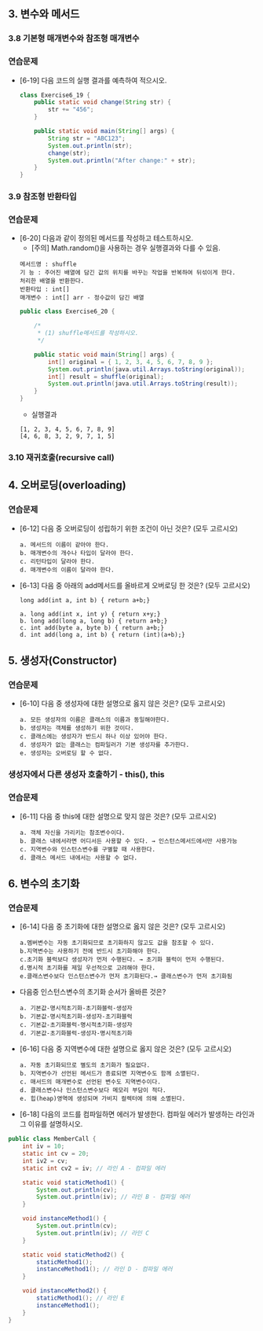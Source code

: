 ## 3. 변수와 메서드
### 3.8 기본형 매개변수와 참조형 매개변수
### 연습문제
* [6-19] 다음 코드의 실행 결과를 예측하여 적으시오.
  ```java
  class Exercise6_19 {
      public static void change(String str) {
          str += "456";
      }

      public static void main(String[] args) {
          String str = "ABC123";
          System.out.println(str);
          change(str);
          System.out.println("After change:" + str);
      }
  }
  ```
### 3.9 참조형 반환타입
### 연습문제
* [6-20] 다음과 같이 정의된 메서드를 작성하고 테스트하시오.
  - [주의] Math.random()을 사용하는 경우 실행결과와 다를 수 있음.  
  ```
  메서드명 : shuffle
  기 능 : 주어진 배열에 담긴 값의 위치를 바꾸는 작업을 반복하여 뒤섞이게 한다.
  처리한 배열을 반환한다.
  반환타입 : int[]
  매개변수 : int[] arr - 정수값이 담긴 배열
  ```
  ```java
  public class Exercise6_20 {

      /*
       * (1) shuffle메서드를 작성하시오.
       */

      public static void main(String[] args) {
          int[] original = { 1, 2, 3, 4, 5, 6, 7, 8, 9 };
          System.out.println(java.util.Arrays.toString(original));
          int[] result = shuffle(original);
          System.out.println(java.util.Arrays.toString(result));
      }
  }
  ```
  - 실행결과
  ```console
  [1, 2, 3, 4, 5, 6, 7, 8, 9]
  [4, 6, 8, 3, 2, 9, 7, 1, 5]
  ```
### 3.10 재귀호출(recursive call)


## 4. 오버로딩(overloading)
### 연습문제
* [6-12] 다음 중 오버로딩이 성립하기 위한 조건이 아닌 것은? (모두 고르시오)
  ```
  a. 메서드의 이름이 같아야 한다.
  b. 매개변수의 개수나 타입이 달라야 한다.
  c. 리턴타입이 달라야 한다.
  d. 매개변수의 이름이 달라야 한다.
  ```
* [6-13] 다음 중 아래의 add메서드를 올바르게 오버로딩 한 것은? (모두 고르시오)
  ```
  long add(int a, int b) { return a+b;}
  ```
  ```
  a. long add(int x, int y) { return x+y;}
  b. long add(long a, long b) { return a+b;}
  c. int add(byte a, byte b) { return a+b;}
  d. int add(long a, int b) { return (int)(a+b);}
  ```
## 5. 생성자(Constructor)

### 연습문제
* [6-10] 다음 중 생성자에 대한 설명으로 옳지 않은 것은? (모두 고르시오)
  ```
  a. 모든 생성자의 이름은 클래스의 이름과 동일해야한다.
  b. 생성자는 객체를 생성하기 위한 것이다.
  c. 클래스에는 생성자가 반드시 하나 이상 있어야 한다.
  d. 생성자가 없는 클래스는 컴파일러가 기본 생성자를 추가한다.
  e. 생성자는 오버로딩 할 수 없다.
  ```

### 생성자에서 다른 생성자 호출하기 - this(), this
### 연습문제
* [6-11] 다음 중 this에 대한 설명으로 맞지 않은 것은? (모두 고르시오)
  ```
  a. 객체 자신을 가리키는 참조변수이다.
  b. 클래스 내에서라면 어디서든 사용할 수 있다. → 인스턴스메서드에서만 사용가능
  c. 지역변수와 인스턴스변수를 구별할 때 사용한다.
  d. 클래스 메서드 내에서는 사용할 수 없다.
  ```

## 6. 변수의 초기화

### 연습문제
* [6-14] 다음 중 초기화에 대한 설명으로 옳지 않은 것은? (모두 고르시오)
  ```
  a.멤버변수는 자동 초기화되므로 초기화하지 않고도 값을 참조할 수 있다.
  b.지역변수는 사용하기 전에 반드시 초기화해야 한다.
  c.초기화 블럭보다 생성자가 먼저 수행된다. → 초기화 블럭이 먼저 수행된다.
  d.명시적 초기화를 제일 우선적으로 고려해야 한다.
  e.클래스변수보다 인스턴스변수가 먼저 초기화된다.→ 클래스변수가 먼저 초기화됨
  ```
* 다음중 인스턴스변수의 초기화 순서가 올바른 것은?
  ```
  a. 기본값-명시적초기화-초기화블럭-생성자
  b. 기본값-명시적초기화-생성자-초기화블럭
  c. 기본값-초기화블럭-명시적초기화-생성자
  d. 기본값-초기화블럭-생성자-명시적초기화
  ```
* [6-16] 다음 중 지역변수에 대한 설명으로 옳지 않은 것은? (모두 고르시오)
  ```
  a. 자동 초기화되므로 별도의 초기화가 필요없다.
  b. 지역변수가 선언된 메서드가 종료되면 지역변수도 함께 소멸된다.
  c. 매서드의 매개변수로 선언된 변수도 지역변수이다.
  d. 클래스변수나 인스턴스변수보다 메모리 부담이 적다.
  e. 힙(heap)영역에 생성되며 가비지 컬렉터에 의해 소멸된다.
  ```
* [6-18] 다음의 코드를 컴파일하면 에러가 발생한다. 컴파일 에러가 발생하는 라인과 그
이유를 설명하시오.
```java
public class MemberCall {
    int iv = 10;
    static int cv = 20;
    int iv2 = cv;
    static int cv2 = iv; // 라인 A - 컴파일 에러

    static void staticMethod1() {
        System.out.println(cv);
        System.out.println(iv); // 라인 B - 컴파일 에러
    }

    void instanceMethod1() {
        System.out.println(cv);
        System.out.println(iv); // 라인 C
    }

    static void staticMethod2() {
        staticMethod1();
        instanceMethod1(); // 라인 D - 컴파일 에러
    }

    void instanceMethod2() {
        staticMethod1(); // 라인 E
        instanceMethod1();
    }
}
```
